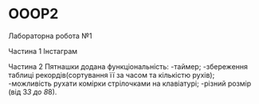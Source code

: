 # OOOP2
Лабораторна робота №1

Частина 1
Інстаграм

Частина 2
Пятнашки 
додана функціональність:
-таймер;
-збереження таблиці рекордів(сортування її за часом та кількістю рухів);
-можливість рухати комірки стрілочками на клавіатурі; 
-різний розмір (від 3*3 до 8*8).
